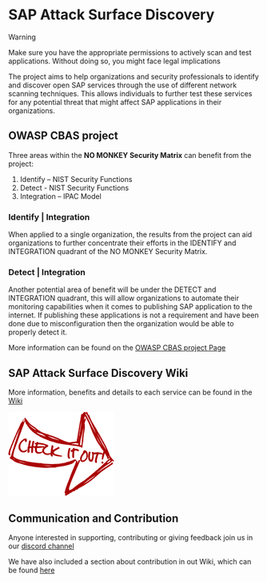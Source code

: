 # SAP Attack Surface Discovery

> [!WARNING]
> Make sure you have the appropriate permissions to actively scan and test applications. Without doing so, you might face legal implications

The project aims to help organizations and security professionals to identify and discover open SAP services through the use of different network scanning techniques. This allows individuals to further test these services for any potential threat that might affect SAP applications in their organizations.  

## OWASP CBAS project

Three areas within the __NO MONKEY Security Matrix__ can benefit from the project:
1. Identify – NIST Security Functions
2. Detect - NIST Security Functions
3. Integration – IPAC Model

### Identify | Integration

When applied to a single organization, the results from the project can aid organizations to further concentrate their efforts in the IDENTIFY and INTEGRATION quadrant of the NO MONKEY Security Matrix.

### Detect | Integration

Another potential area of benefit will be under the DETECT and INTEGRATION quadrant, this will allow organizations to automate their monitoring capabilities when it comes to publishing SAP application to the internet. If publishing these applications is not a requirement and have been done due to misconfiguration then the organization would be able to properly detect it.

More information can be found on the [OWASP CBAS project Page](https://owasp.org/www-project-core-business-application-security/)

## SAP Attack Surface Discovery Wiki

More information, benefits and details to each service can be found in the [Wiki](https://github.com/SecuritySilverbacks/SAP-AttackSurfaceDiscovery/wiki)

[![button](./.assets/cio.png)](https://github.com/SecuritySilverbacks/SAP-AttackSurfaceDiscovery/wiki)

## Communication and Contribution

Anyone interested in supporting, contributing or giving feedback join us in our [discord channel](https://discord.gg/8c9jwUQ)

We have also included a section about contribution in out Wiki, which can be found [here](https://github.com/SecuritySilverbacks/SAP-AttackSurfaceDiscovery/wiki#how-to-contribute)